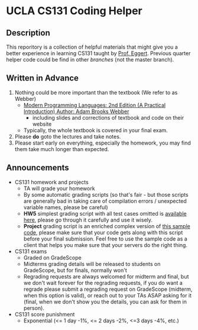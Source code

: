 # UCLA CS131 Coding Helper

## Description
This reporitory is a collection of helpful materials that might give you a better experience in learning CS131 taught by [Prof. Eggert](https://samueli.ucla.edu/people/paul-eggert/). Previous quarter helper code could be find in other *branches* (not the master branch).

## Written in Advance
1. Nothing could be more important than the textbook (We refer to as Webber)
    * [Modern Programming Languages: 2nd Edition (A Practical Introduction) Author: Adam Brooks Webber](http://www.webber-labs.com/mpl/)
        * including slides and corrections of textbook and code on their website
    * Typically, the whole textbook is covered in your final exam. 
2. Please **do** goto the lectures and take notes.
3. Please start early on everything, especially the homework, you may find them take much longer than expected.

## Announcements
* CS131 homework and projects
    - TA will grade your homework
    - By some automatic grading scripts (so that's fair - but those scripts are generally bad in taking care of compilation errors / unexpected variable names, please be careful)
    - **HW5** simplest grading script with all test cases omitted is [available here](https://github.com/CS131-TA-team/hw5-grading-script), please go through it carefully and use it wisely.
    - **Project** grading script is an enriched complex version of [this sample code](https://github.com/CS131-TA-team/CS131-Project-Sample-Grading-Script), please make sure that your code gets along with this script before your final submission. Feel free to use the sample code as a client that helps you make sure that your servers do the right thing.
* CS131 exams
    - Graded on GradeScope
    - Midterms grading details will be released to students on GradeScope, but for finals, normally won't
    - Regrading requests are always welcomed for midterm and final, but we don't wait forever for the regrading requests, if you do want a regrade please submit a regrading request on GradeScope (midterm, when this option is valid), or reach out to your TAs ASAP asking for it (final, when we don't show you the details, you can ask for them in person).
* CS131 score punishment
    - Exponential (<= 1 day -1%, <= 2 days -2%, <=3 days -4%, etc.)
